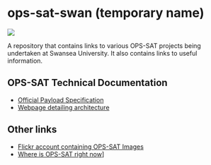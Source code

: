 # ops-sat-swan (temporary name)

![](https://www.esa.int/var/esa/storage/images/esa_multimedia/images/2021/04/ops-sat_logo/23286333-1-eng-GB/Ops-Sat_logo.jpg)

A repository that contains links to various OPS-SAT projects being undertaken at Swansea University. It also contains links to useful information.


## OPS-SAT Technical Documentation
* [Official Payload Specification](https://ideas.esa.int/apps/IMT/UploadedFiles/00/f_d4aa96ccd0c7141ac4d10e072fb44d38/OPSSAT-SYS-PAY-ExperimenterICD_v0.5.pdf?v=1624349519)
* [Webpage detailing architecture](https://directory.eoportal.org/web/eoportal/satellite-missions/o/ops-sat)

## Other links
* [Flickr account containing OPS-SAT Images](https://www.flickr.com/photos/esa_events/albums/72157716491073681)
* [Where is OPS-SAT right now](https://www.n2yo.com/satellite/?s=44878)]
